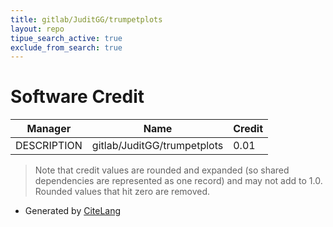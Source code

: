 ```yaml
---
title: gitlab/JuditGG/trumpetplots
layout: repo
tipue_search_active: true
exclude_from_search: true
---
```

# Software Credit

|Manager|Name|Credit|
|-------|----|------|
|DESCRIPTION|gitlab/JuditGG/trumpetplots|0.01|


> Note that credit values are rounded and expanded (so shared dependencies are represented as one record) and may not add to 1.0. Rounded values that hit zero are removed.


- Generated by [CiteLang](https://github.com/vsoch/citelang)
